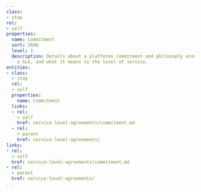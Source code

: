 ```yaml
---
class:
- stop
rel:
- self
properties:
  name: Commitment
  sort: 2600
  level: 1
  description: Details about a platforms commitment and philosophy around providing
    a SLA, and what it means to the level of service.
entities:
- class:
  - stop
  rel:
  - self
  properties:
    name: Commitment
  links:
  - rel:
    - self
    href: service-level-agreements/commitment.md
  - rel:
    - parent
    href: service-level-agreements/
links:
- rel:
  - self
  href: service-level-agreements/commitment.md
- rel:
  - parent
  href: service-level-agreements/
...
```

